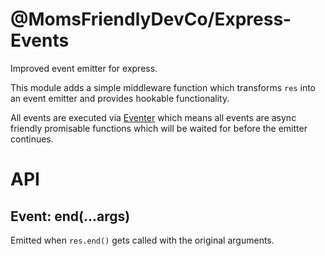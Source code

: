 @MomsFriendlyDevCo/Express-Events
=================================
Improved event emitter for express.


This module adds a simple middleware function which transforms `res` into an event emitter and provides hookable functionality.

All events are executed via [Eventer](https://github.com/MomsFriendlyDevCo/eventer) which means all events are async friendly promisable functions which will be waited for before the emitter continues.


API
===

Event: end(...args)
-------------------
Emitted when `res.end()` gets called with the original arguments.
